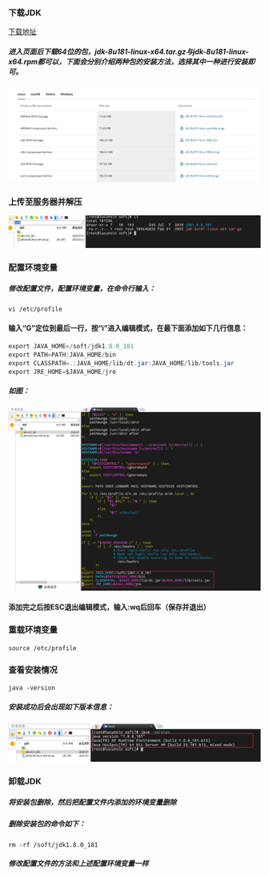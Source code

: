 ### 下载JDK
[下载地址](https://www.oracle.com/java/technologies/downloads/#java8/)
##### 进入页面后下载64位的包，jdk-8u181-linux-x64.tar.gz与jdk-8u181-linux-x64.rpm都可以，下面会分别介绍两种包的安装方法，选择其中一种进行安装即可。

![Linux配置JDK-1.png](./images/Linux配置JDK/Linux配置JDK-1.png)

### 上传至服务器并解压

![Linux配置JDK-1.png](./images/Linux配置JDK/Linux配置JDK-2.png)

### 配置环境变量

##### 修改配置文件，配置环境变量，在命令行输入：
```F#
vi /etc/profile
```


#### 输入“G”定位到最后一行，按“i”进入编辑模式，在最下面添加如下几行信息：
```Java
export JAVA_HOME=/soft/jdk1.8.0_181
export PATH=PATH:JAVA_HOME/bin
export CLASSPATH=.:JAVA_HOME/lib/dt.jar:JAVA_HOME/lib/tools.jar
export JRE_HOME=$JAVA_HOME/jre
```

##### 如图：

![Linux配置JDK-1.png](./images/Linux配置JDK/Linux配置JDK-3.png)

#### 添加完之后按ESC退出编辑模式，输入:wq后回车（保存并退出）

### 重载环境变量

```F#
source /etc/profile
```

### 查看安装情况

```F#
java -version
```

##### 安装成功后会出现如下版本信息：

![Linux配置JDK-1.png](./images/Linux配置JDK/Linux配置JDK-4.png)

### 卸载JDK

##### 将安装包删除，然后把配置文件内添加的环境变量删除

##### 删除安装包的命令如下：

```F#
rm -rf /soft/jdk1.8.0_181
```

##### 修改配置文件的方法和上述配置环境变量一样



